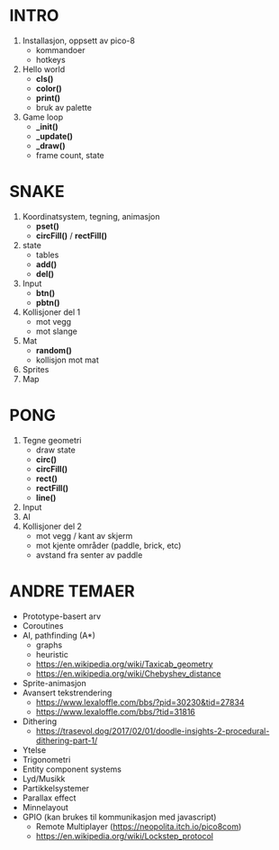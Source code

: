 # INTRO
1. Installasjon, oppsett av pico-8
   - kommandoer
   - hotkeys
2. Hello world 
    - **cls()**
    - **color()**
    - **print()**
    - bruk av palette
3. Game loop
    - **_init()**
    - **_update()**
    - **_draw()**
    - frame count, state

# SNAKE
1. Koordinatsystem, tegning, animasjon
    - **pset()**
    - **circFill()** /  **rectFill()**
1. state
    - tables
    - **add()**
    - **del()**
1. Input
    - **btn()**
    - **pbtn()**
1. Kollisjoner del 1
    - mot vegg
    - mot slange
1. Mat
    - **random()**
    - kollisjon mot mat
1. Sprites
1. Map


# PONG
1. Tegne geometri
    - draw state
    - **circ()**
    - **circFill()**
    - **rect()**
    - **rectFill()**
    - **line()**
1. Input 
1. AI
1. Kollisjoner del 2
    - mot vegg / kant av skjerm
    - mot kjente områder (paddle, brick, etc)
    - avstand fra senter av paddle


# ANDRE TEMAER
- Prototype-basert arv
- Coroutines
- AI, pathfinding (A*) 
    - graphs
    - heuristic
    - https://en.wikipedia.org/wiki/Taxicab_geometry
    - https://en.wikipedia.org/wiki/Chebyshev_distance
- Sprite-animasjon
- Avansert tekstrendering
    - https://www.lexaloffle.com/bbs/?pid=30230&tid=27834
    - https://www.lexaloffle.com/bbs/?tid=31816
- Dithering
    - https://trasevol.dog/2017/02/01/doodle-insights-2-procedural-dithering-part-1/
- Ytelse
- Trigonometri
- Entity component systems
- Lyd/Musikk
- Partikkelsystemer
- Parallax effect
- Minnelayout
- GPIO (kan brukes til kommunikasjon med javascript)
  - Remote Multiplayer (https://neopolita.itch.io/pico8com)
  - https://en.wikipedia.org/wiki/Lockstep_protocol
